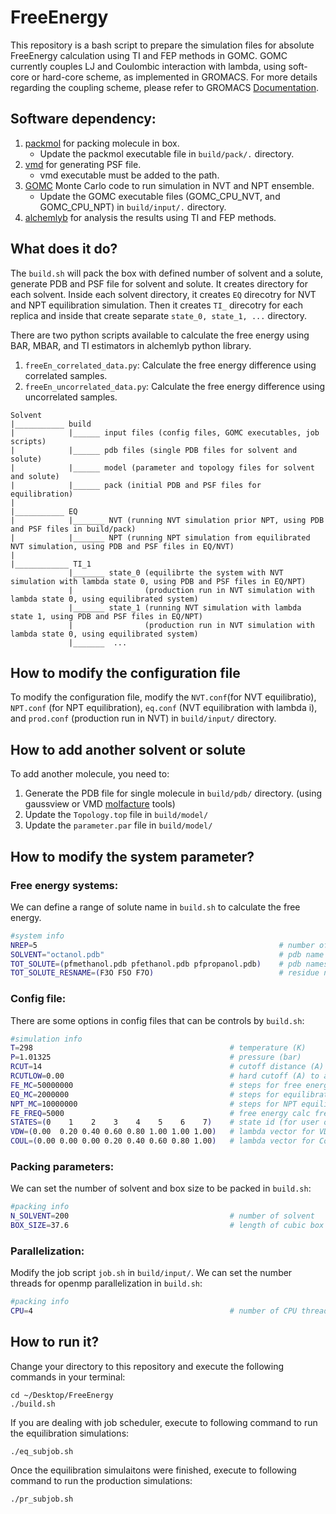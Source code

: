 # FreeEnergy
This repository is a bash script to prepare the simulation files for absolute FreeEnergy calculation using TI and FEP methods in GOMC.
GOMC currently couples LJ and Coulombic interaction with lambda, using soft-core or hard-core scheme, as implemented in GROMACS. For more details regarding the coupling scheme, please refer to GROMACS [Documentation](http://manual.gromacs.org/documentation/2019/reference-manual/functions/free-energy-interactions.html). 

## Software dependency:
1. [packmol](http://leandro.iqm.unicamp.br/packmol/versionhistory/) for packing molecule in box. 
    - Update the packmol executable file in `build/pack/.` directory.
2. [vmd](https://www.ks.uiuc.edu/Development/Download/download.cgi?PackageName=VMD) for generating PSF file.
    - vmd executable must be added to the path.
3. [GOMC](https://github.com/GOMC-WSU/GOMC/tree/FreeEnergy) Monte Carlo code to run simulation in NVT and NPT ensemble.
    - Update the GOMC executable files (GOMC_CPU_NVT, and GOMC_CPU_NPT) in `build/input/.` directory.
4. [alchemlyb](https://github.com/alchemistry/alchemlyb) for analysis the results using TI and FEP methods.

## What does it do?
The `build.sh` will pack the box with defined number of solvent and a solute, generate PDB and PSF file for solvent and solute. It creates directory for each solvent. Inside each solvent directory, it creates `EQ` direcotry for NVT and NPT equilibration simulation. Then it creates `TI_` direcotry for each replica and inside that create separate `state_0, state_1, ...` directory.

There are two python scripts available to calculate the free energy using BAR, MBAR, and TI estimators in alchemlyb python library.
1. `freeEn_correlated_data.py`: Calculate the free energy difference using correlated samples.
2. `freeEn_uncorrelated_data.py`: Calculate the free energy difference using uncorrelated samples.

```
Solvent
|___________ build
|            |______ input files (config files, GOMC executables, job scripts)
|            |______ pdb files (single PDB files for solvent and solute)
|            |______ model (parameter and topology files for solvent and solute)
|            |______ pack (initial PDB and PSF files for equilibration)
|
|___________ EQ
|            |_______ NVT (running NVT simulation prior NPT, using PDB and PSF files in build/pack)
|            |_______ NPT (running NPT simulation from equilibrated NVT simulation, using PDB and PSF files in EQ/NVT)
|
|____________ TI_1
             |_______ state_0 (equilibrte the system with NVT simulation with lambda state 0, using PDB and PSF files in EQ/NPT) 
             |                (production run in NVT simulation with lambda state 0, using equilibrated system)
             |_______ state_1 (running NVT simulation with lambda state 1, using PDB and PSF files in EQ/NPT)
             |                (production run in NVT simulation with lambda state 0, using equilibrated system)
             |_______  ...
  ```
  
## How to modify the configuration file
To modify the configuration file, modify the `NVT.conf`(for NVT equilibratio), `NPT.conf` (for NPT equilibration), `eq.conf` (NVT equilibration with lambda i), and `prod.conf` (production run in NVT) in `build/input/` directory.

## How to add another solvent or solute
To add another molecule, you need to:
1.  Generate the PDB file for single molecule in `build/pdb/` directory. (using gaussview or VMD [molfacture](https://www.ks.uiuc.edu/Research/vmd/plugins/molefacture/) tools)
2.  Update the `Topology.top` file in `build/model/`
3.  Update the `parameter.par` file in `build/model/`

## How to modify the system parameter?
### Free energy systems:
We can define a range of solute name in `build.sh` to calculate the free energy.
```bash
#system info
NREP=5                                                      # number of TI replica
SOLVENT="octanol.pdb"                                       # pdb name of solvent
TOT_SOLUTE=(pfmethanol.pdb pfethanol.pdb pfpropanol.pdb)    # pdb names of solute 
TOT_SOLUTE_RESNAME=(F3O F5O F7O)                            # residue name of solute 
```

### Config file:
There are some options in config files that can be controls by `build.sh`:
```bash
#simulation info
T=298                                            # temperature (K)
P=1.01325                                        # pressure (bar)
RCUT=14                                          # cutoff distance (A)
RCUTLOW=0.00                                     # hard cutoff (A) to avoid overlap
FE_MC=50000000                                   # steps for free energy simulation
EQ_MC=2000000                                    # steps for equilibration simulation (both NVT.conf and eq.conf)
NPT_MC=10000000                                  # steps for NPT equilibration simulation
FE_FREQ=5000                                     # free energy calc frequency
STATES=(0    1    2    3    4    5    6    7)    # state id (for user only) 
VDW=(0.00  0.20 0.40 0.60 0.80 1.00 1.00 1.00)   # lambda vector for VDW
COUL=(0.00 0.00 0.00 0.20 0.40 0.60 0.80 1.00)   # lambda vector for Coulomb
```

### Packing parameters:
We can set the number of solvent and box size to be packed in `build.sh`:
```bash
#packing info 
N_SOLVENT=200                                    # number of solvent
BOX_SIZE=37.6                                    # length of cubic box (A)
```

### Parallelization:
Modify the job script `job.sh` in `build/input/`. We can set the number threads for openmp parallelization in `build.sh`:
```bash
#packing info 
CPU=4                                            # number of CPU threads
```

## How to run it?
Change your directory to this repository and execute the following commands in your terminal:

```
cd ~/Desktop/FreeEnergy
./build.sh
```
If you are dealing with job scheduler, execute to following command to run the equilibration simulations:

```
./eq_subjob.sh
```
Once the equilibration simulaitons were finished, execute to following command to run the production simulations:
```
./pr_subjob.sh
```